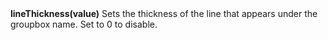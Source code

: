 <a name="lineThickness"><h3 style="padding-top: 40px; margin-top: 40px;"></h3></a>
**lineThickness(value)** Sets the thickness of the line that appears under the groupbox name. Set to 0 to disable. 

<!--UPDATE WIDGET_IN_CSOUND
    SIdent sprintf "lineThickness(%d) ", rnd(100)/80
    SIdentifier strcat SIdentifier, SIdent
-->